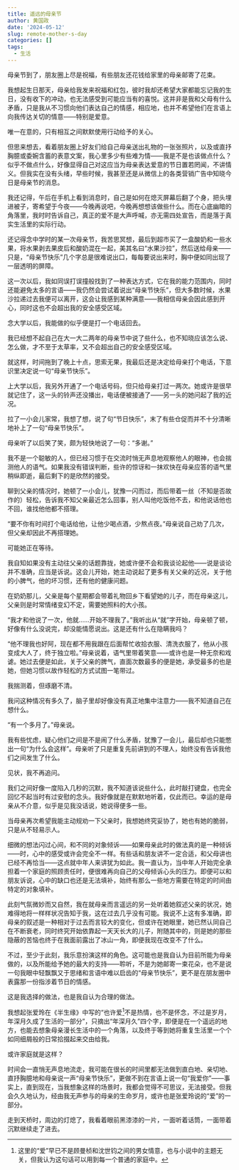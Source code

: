 ```yaml
---
title: 遥远的母亲节
author: 黄国政
date: '2024-05-12'
slug: remote-mother-s-day
categories: []
tags:
  - 生活
---
```


<!--more-->

母亲节到了，朋友圈上尽是祝福，有些朋友还花钱给家里的母亲邮寄了花束。

我想起生日那天，母亲给我发来祝福和红包，彼时我却还希望大家都能忘记我的生日，没有收下的冲动，也无法感受到可能应当有的喜悦。这并非是我和父母有什么矛盾，只是我从不习惯向他们表达自己的情感，相应地，也并不希望他们在言语上向我传达关切的情意——特别是爱意。

唯一在意的，只有相互之间默默使用行动给予的关心。

但思来想去，看着朋友圈上好友们给自己母亲送出礼物的一张张照片，以及或直抒胸臆或委婉含蓄的表意文案，我心里多少有些难为情——我是不是也该做点什么？似乎不做点什么，好像显得自己对这应当为母亲表达爱意的节日置若罔闻，不讲情义。但我实在没有头绪，早些时候，我甚至还是从微信上的各类营销广告中知晓今日是母亲节的消息。

我还记得，午后在手机上看到消息时，自己是如何在熄灭屏幕后翻了个身，把头埋进被子，寄希望于今夜——今晚再说吧，今晚再想想该做些什么。而在心底幽暗的角落里，我时时告诉自己，真正的爱不是大声呼喊，亦无需四处宣告，而是落于真实生活里的实际行动。

还记得念中学时的某一次母亲节，我苦思冥想，最后到超市买了一盒酸奶和一些水果，将水果剥去果皮后和酸奶混在一起，美其名曰“水果沙拉”，然后送给母亲——只是，“母亲节快乐”几个字总是很难说出口，每每要说出来时，胸中便如同出现了一层透明的屏障。

这一次以后，我如同误打误撞般找到了一种表达方式，它在我的能力范围内，同时还能避免太多的言语——我仍然会尝试着说出“母亲节快乐”，但大多数时候，水果沙拉递过去我便可以离开，这会让我感到某种满意——我相信母亲会因此感到开心，同时这也不会超出我的安全感受区域。

念大学以后，我能做的似乎便是打一个电话回去。

我已经想不起自己在大一大二两年的母亲节中说了些什么，也不知晓应该怎么说、怎么做，才不至于太草率，又不会超出自己的安全感受区域。

就这样，时间拖到了晚上十点，思索无果，我最后还是决定给母亲打个电话，下意识里决定说一句“母亲节快乐”。

上大学以后，我另外开通了一个电话号码，但只给母亲打过一两次。她或许是很早就记住了，这一头的铃声还没播出，电话便被接通了——另一头的她问起了我的近况。

拉了一小会儿家常，我想了想，说了句“节日快乐”，末了有些仓促而并不十分清晰地补上了一句“母亲节快乐”。

母亲听了以后笑了笑，颇为轻快地说了一句：“多谢。”

我不是一个聪敏的人，但已经习惯于在交流时悄无声息地观察他人的眼神，也会揣测他人的语气。如果我没有错误判断，些许的惊讶和一抹欢快在母亲应答的语气里稍纵即逝，最后剩下的是欣然的接受。

聊到父亲的情况时，她顿了一小会儿，犹豫一闪而过，而后带着一丝（不知是否故作的）轻松，告诉我不知父亲最近怎么回事，别人叫他吃饭他不去，和他说话他也不回，谁找他他都不搭理。

“要不你有时间打个电话给他，让他少喝点酒，少熬点夜。”母亲说自己劝了几次，但父亲却因此不再搭理她。

可能她正在等待。

我自知如果没有主动往父亲的话题靠拢，她或许便不会和我谈论起他——说是谈论并不准确，应当是诉说。这会儿开始，她主动说起了更多有关父亲的近况，关于他的小脾气，他的坏习惯，还有他的健康问题。

在奶奶那儿，父亲是每个星期都会带着礼物回乡下看望她的儿子，而在母亲这儿，父亲则是时常情绪变幻不定，需要她照料的大小孩。

“我才和他说了一次，他就……开始不理我了。”我听出从“就”字开始，母亲顿了顿，好像有什么没说完，却没能情愿说出。这是还有什么在隐瞒我吗？

“他不理我也好阿，现在都不用我跟在后面帮忙收拾衣服、清洗衣服了，他从小孩变成大人了，终于独立啦。”母亲说着，语气里带着笑意——或许也是一种无奈和戏谑。她过去便是如此，关于父亲的脾气，直面次数最多的便是她，承受最多的也是她，但她习惯以故作轻松的方式试图一笔带过。

我揣测着，但琢磨不清。

我问这种情况有多久了，脑子里却好像没有真正地集中注意力——我不知道自己在想什么。

“有一个多月了。”母亲说。

我有些忧虑，疑心他们之间是不是闹了什么矛盾，犹豫了一会儿，最后却也只能憋出一句“为什么会这样”。母亲听了只是重复先前讲到的不理人，始终没有告诉我他们之间发生了什么。

见状，我不再追问。

我们之间好像一度陷入几秒的沉默，我不知道该说些什么，此时敲打键盘，也完全回忆不起当时有过安慰的念头。我好像就是在默默地听着，仅此而已。幸运的是母亲从不介意，似乎是见我没话说，她说得便多一些。

当母亲再次希望我能主动规劝一下父亲时，我想她终究妥协了，她也有她的脆弱，只是从不轻易示人。

细微的想法闪过心间，和不同的对象倾诉——如果母亲此时的做法真的是一种倾诉——时，心中的感受或许会完全不一样。有些话和朋友讲不一定合适，和父母讲也已经不再恰当——这点就中年人来讲犹为如此。我一直认为，当中年人开始完全承担着一个家庭的照顾责任时，便很难再向自己的父母倾诉心头的压力。即便可以和朋友诉说，心中的缺口也还是无法填补，始终有那么一些地方需要在特定的时间由特定的对象填补。

此刻气氛微妙而又自然，我在就母亲而言遥远的另一处听着她叙述父亲的状况，她难得地将一样样状况告知于我，这在过去几乎没有可能。我说不上这有多准确，即母亲的叙述是一种相对于过去而言较大的变化，但或许在她眼里，她已然认同自己在不断衰老，同时终究开始依靠起一天天长大的儿子，附随其中的，则是她的那些隐蔽的苦恼也终于在我面前露出了冰山一角，即便我现在改变不了什么。

不过，至少于此刻，我乐意扮演这样的角色。这可能也是我自认为目前所能为母亲做的，以及所能给予她的最大的支持——聆听，不是为她邮寄一束花朵，也不是说一句我眼中轻飘飘又于思绪和言语中难以启齿的“母亲节快乐”，更不是在朋友圈中表露那一份指涉着节日的情感。

这是我选择的做法，也是我自认为合理的做法。

我想起张爱玲在《半生缘》中写的“也许爱[^ai]不是热情，也不是怀念，不过是岁月，年深月久成了生活的一部分”，只摘出“年深月久”四个字，即便是在一个遥远的地方，也能去想象母亲漫长生活中的一个角落，以及终于等到她将重复生活里一个个如同细屑般的日常拾掇起来交由给我。

[^ai]: 这里的“爱”早已不是顾曼桢和沈世钧之间的男女情意，也与小说中的主题无关，但我认为这句话可以用到每一个普通的家庭中。

或许家庭就是这样？

时间会一直悄无声息地流走，我可能在很长的时间里都无法做到直白地、亲切地、直抒胸臆地和母亲说一声“母亲节快乐”，更做不到在言语上说一句“我爱你”——事实上，直到现在，当我想象这样的场景时，我都会觉得不可思议，无法接受。但我会久久地认为，经由我无声参与的母亲的生命岁月，或许也是张爱玲说的“爱”的一部分。

走到天桥时，周边的灯熄了，我看着眼前黑漆漆的一片，一面听着话筒，一面带着沉默继续走了进去。